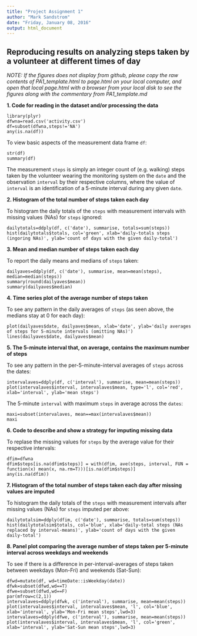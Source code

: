 ```yaml
---
title: "Project Assignment 1"
author: "Mark Sandstrom"
date: "Friday, January 08, 2016"
output: html_document
---
```

Reproducing results on analyzing steps taken by a volunteer at different times of day
---

*NOTE: If the figures does not display from github, please copy the raw contents of PA1_template.html to page.html on your local computer, and open that local page.html with a browser from your local disk to see the figures along with the commentary from PA1_template.md*

**1. Code for reading in the dataset and/or processing the data**

```{r, echo=T, meassage=F, warning=F}
library(plyr)
dfwna=read.csv('activity.csv')
df=subset(dfwna,steps!='NA')
any(is.na(df))
```

To view basic aspects of the measurement data frame `df`:
```{r, echo=T, meassage=F, warning=F}
str(df)
summary(df)
```

The measurement `steps` is simply an integer count of (e.g. walking) steps taken by the volunteer wearing the monitoring system on the `date` and the observation `interval` by their respective columns, where the value of `interval` is an identification of a 5-minute interval during any given `date`.

**2. Histogram of the total number of steps taken each day**

To histogram the daily totals of the `steps` with measurement intervals with missing values (NAs) for `steps` ignored:
```{r, echo=T, meassage=F, warning=F}
dailytotals=ddply(df, c('date'), summarise, totals=sum(steps))
hist(dailytotals$totals, col='green', xlab='daily-totals steps (ingoring NAs)', ylab='count of days with the given daily-total')
```

**3. Mean and median number of steps taken each day**

To report the daily means and medians of `steps` taken:
```{r, echo=T, meassage=F, warning=F}
dailyaves=ddply(df, c('date'), summarise, mean=mean(steps), median=median(steps))
summary(round(dailyaves$mean))
summary(dailyaves$median)
```

**4. Time series plot of the average number of steps taken**

To see any pattern in the daily averages of `steps` (as seen above, the medians stay at 0 for each day):
```{r, echo=T, meassage=F, warning=F}
plot(dailyaves$date, dailyaves$mean, xlab='date', ylab='daily averages of steps for 5-minute intervals (omitting NAs)')
lines(dailyaves$date, dailyaves$mean)
```

**5. The 5-minute interval that, on average, contains the maximum number of steps**

To see any pattern in the per-5-minute-interval averages of `steps` across the dates:
```{r, echo=T, meassage=F, warning=F}
intervalaves=ddply(df, c('interval'), summarise, mean=mean(steps))
plot(intervalaves$interval, intervalaves$mean, type='l', col='red', xlab='interval', ylab='mean steps')
```

The 5-minute `interval` with maximum `steps` in average across the `dates`:
```{r, echo=T, meassage=F, warning=F}
maxi=subset(intervalaves, mean==max(intervalaves$mean))
maxi
```

**6. Code to describe and show a strategy for imputing missing data**

To replase the missing values for `steps` by the average value for their respective intervals:
```{r, echo=T, meassage=F, warning=F}
dfim=dfwna
dfim$steps[is.na(dfim$steps)] = with(dfim, ave(steps, interval, FUN = function(x) mean(x, na.rm=T)))[is.na(dfim$steps)]
any(is.na(dfim))
```

**7. Histogram of the total number of steps taken each day after missing values are imputed**

To histogram the daily totals of the `steps` with measurement intervals after missing values (NAs) for `steps` imputed per above:
```{r, echo=T, meassage=F, warning=F}
dailytotalsim=ddply(dfim, c('date'), summarise, totals=sum(steps))
hist(dailytotalsim$totals, col='blue', xlab='daily-total steps (NAs replaced by interval-means)', ylab='count of days with the given daily-total')
```

**8. Panel plot comparing the average number of steps taken per 5-minute interval across weekdays and weekends**

To see if there is a difference in per-interval-averages of steps taken between weekdays (Mon-Fri) and weekends (Sat-Sun):
```{r, echo=T, meassage=F, warning=F}
dfwd=mutate(df, wd=timeDate::isWeekday(date))
dfwk=subset(dfwd,wd==T)
dfwe=subset(dfwd,wd==F)
par(mfrow=c(2,1))
intervalaves=ddply(dfwk, c('interval'), summarise, mean=mean(steps))
plot(intervalaves$interval, intervalaves$mean, 'l', col='blue', xlab='interval', ylab='Mon-Fri mean steps',lwd=3)
intervalaves=ddply(dfwe, c('interval'), summarise, mean=mean(steps))
plot(intervalaves$interval, intervalaves$mean, 'l', col='green', xlab='interval', ylab='Sat-Sun mean steps',lwd=3)

```

